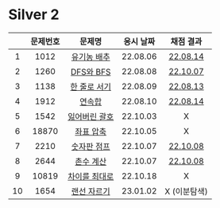 # Silver 2

|     | 문제번호 |           문제명            | 응시 날짜 |        채점 결과         |
| :-: | :------: | :-------------------------: | :-------: | :----------------------: |
|  1  |   1012   |  [유기농 배추](./1012.js)   | 22.08.06  | [22.08.14](./1012_re.js) |
|  2  |   1260   |   [DFS와 BFS](./1260.js)    | 22.08.08  | [22.10.07](./1260_re.js) |
|  3  |   1138   |  [한 줄로 서기](./1138.js)  | 22.08.09  | [22.08.13](./1138_re.js) |
|  4  |   1912   |     [연속합](./1912.js)     | 22.08.10  | [22.08.14](./1912_re.js) |
|  5  |   1542   | [잃어버린 괄호](./1542.js)  | 22.10.03  |            X             |
|  6  |  18870   |   [좌표 압축](./18870.js)   | 22.10.05  |            X             |
|  7  |   2210   |  [숫자판 점프](./2210.js)   | 22.10.07  | [22.10.08](./2210_re.js) |
|  8  |   2644   |   [촌수 계산](./2644.js)    | 22.10.07  | [22.10.08](./2644_re.js) |
|  9  |  10819   | [차이를 최대로](./10819.js) | 22.10.18  |            X             |
| 10  |   1654   |  [랜선 자르기](./1654.js)   | 23.01.02  |       X (이분탐색)       |

